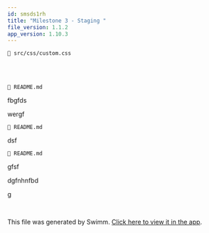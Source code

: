 ```yaml
---
id: smsds1rh
title: "Milestone 3 - Staging "
file_version: 1.1.2
app_version: 1.10.3
---
```


`📄 src/css/custom.css`

<br/>

<br/>

`📄 README.md`

fbgfds

wergf

`📄 README.md`

dsf

`📄 README.md`

gfsf

dgfnhnfbd

g

<br/>

This file was generated by Swimm. [Click here to view it in the app](https://swimm-web-app.web.app/repos/Z2l0aHViJTNBJTNBTm9hUmVwbyUzQSUzQU5vYW96ZXI=/docs/smsds1rh).
